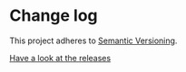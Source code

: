 # Change log

This project adheres to [Semantic Versioning](http://semver.org/).

[Have a look at the releases](https://www.npmjs.com/package/react-custom-scrollbars-2)
